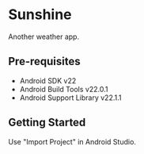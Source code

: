 Sunshine
======

Another weather app.

Pre-requisites
------

- Android SDK v22
- Android Build Tools v22.0.1
- Android Support Library v22.1.1

Getting Started
------

Use "Import Project" in Android Studio.
